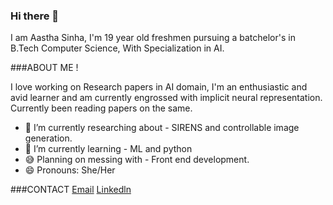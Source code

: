 ### Hi there 👋
I am Aastha Sinha, I'm 19 year old freshmen pursuing a batchelor's in B.Tech Computer Science, With Specialization in AI.

###ABOUT ME !

I love working on Research papers in AI domain, I'm an enthusiastic and avid learner and am currently engrossed with implicit neural representation.
Currently been reading papers on the same.



- 🔭 I’m currently researching about - SIRENS and controllable image generation.
- 🌱 I’m currently learning - ML and python 
- 😅 Planning on messing with - Front end development.
- 😄 Pronouns: She/Her 

###CONTACT
[Email](aasthasinha2010@gmail.com)
[Linkedln](https://www.linkedin.com/in/aastha-sinha-763840208/)

